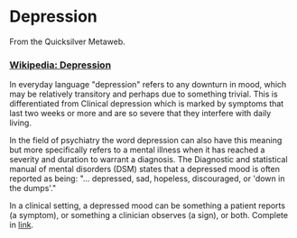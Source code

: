 
# Depression

From the Quicksilver Metaweb.

### [Wikipedia: Depression](/)


In everyday language "depression" refers to any downturn in mood, which may be relatively transitory and perhaps due to something trivial. This is differentiated from Clinical depression which is marked by symptoms that last two weeks or more and are so severe that they interfere with daily living.

In the field of psychiatry the word depression can also have this meaning but more specifically refers to a mental illness when it has reached a severity and duration to warrant a diagnosis. The Diagnostic and statistical manual of mental disorders (DSM) states that a depressed mood is often reported as being: "... depressed, sad, hopeless, discouraged, or 'down in the dumps'."

In a clinical setting, a depressed mood can be something a patient reports (a symptom), or something a clinician observes (a sign), or both. Complete in [link](/).
